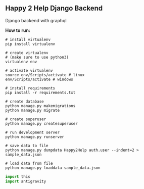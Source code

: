 **Happy 2 Help Django Backend**
-

Django backend with graphql

**How to run:**
```
# install virtualenv
pip install virtualenv
```
```
# create virtualenv
# (make sure to use python3)
virtualenv env
```
```
# activate virtualenv
source env/Scripts/activate # linux
env/Scripts/activate # windows
```
```
# install requirements
pip install -r requirements.txt
```
```
# create database
python manage.py makemigrations
python manage.py migrate
```
```
# create superuser
python manage.py createsuperuser
```
```
# run development server
python manage.py runserver
```
```
# save data to file
python manage.py dumpdata Happy2Help auth.user --indent=2 > sample_data.json
```
```
# load data from file
python manage.py loaddata sample_data.json
```
```python
import this
import antigravity
```
